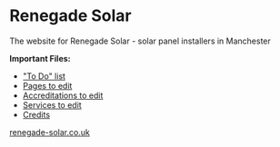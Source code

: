 # Renegade Solar

The website for Renegade Solar - solar panel installers in Manchester

**Important Files:**

- ["To Do" list](TODO.md)
- [Pages to edit](src/pages)
- [Accreditations to edit](src/accreditations)
- [Services to edit](src/services)
- [Credits](CREDITS.md)

[renegade-solar.co.uk](https://renegade-solar.co.uk)
